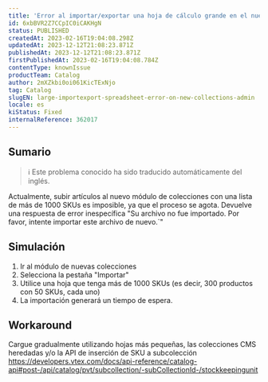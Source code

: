 ```yaml
---
title: 'Error al importar/exportar una hoja de cálculo grande en el nuevo administrador de cobros'
id: 6xbBVR2Z7CCpIC0iCAKHgN
status: PUBLISHED
createdAt: 2023-02-16T19:04:08.298Z
updatedAt: 2023-12-12T21:08:23.871Z
publishedAt: 2023-12-12T21:08:23.871Z
firstPublishedAt: 2023-02-16T19:04:08.784Z
contentType: knownIssue
productTeam: Catalog
author: 2mXZkbi0oi061KicTExNjo
tag: Catalog
slugEN: large-importexport-spreadsheet-error-on-new-collections-admin
locale: es
kiStatus: Fixed
internalReference: 362017
---
```


## Sumario

>ℹ️ Este problema conocido ha sido traducido automáticamente del inglés.


Actualmente, subir artículos al nuevo módulo de colecciones con una lista de más de 1000 SKUs es imposible, ya que el proceso se agota. Devuelve una respuesta de error inespecífica
"Su archivo no fue importado. Por favor, intente importar este archivo de nuevo.`"


##

## Simulación



1. Ir al módulo de nuevas colecciones
2. Selecciona la pestaña "Importar"
3. Utilice una hoja que tenga más de 1000 SKUs (es decir, 300 productos con 50 SKUs, cada uno)
4. La importación generará un tiempo de espera.



## Workaround


Cargue gradualmente utilizando hojas más pequeñas, las colecciones CMS heredadas y/o la API de inserción de SKU a subcolección https://developers.vtex.com/docs/api-reference/catalog-api#post-/api/catalog/pvt/subcollection/-subCollectionId-/stockkeepingunit





